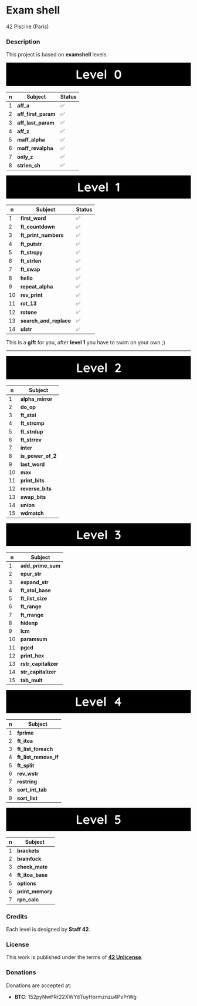 # **Exam shell**

42 Piscine (Paris)

### **Description**

This project is based on **examshell** levels.

![Level 0](images/level_0.png)

| n | Subject             | Status             |
|---|---------------------|--------------------|
| 1 | **aff_a**           | :white_check_mark: |
| 2 | **aff_first_param** | :white_check_mark: |
| 3 | **aff_last_param**  | :white_check_mark: |
| 4 | **aff_z**           | :white_check_mark: |
| 5 | **maff_alpha**      | :white_check_mark: |
| 6 | **maff_revalpha**   | :white_check_mark: |
| 7 | **only_z**          | :white_check_mark: |
| 8 | **strlen_sh**       | :white_check_mark: |

![Level 1](images/level_1.png)

| n  | Subject                | Status             |
|----|------------------------|--------------------|
| 1  | **first_word**         | :white_check_mark: |
| 2  | **ft_countdown**       | :white_check_mark: |
| 3  | **ft_print_numbers**   | :white_check_mark: |
| 4  | **ft_putstr**          | :white_check_mark: |
| 5  | **ft_strcpy**          | :white_check_mark: |
| 6  | **ft_strlen**          | :white_check_mark: |
| 7  | **ft_swap**            | :white_check_mark: |
| 8  | **hello**              | :white_check_mark: |
| 9  | **repeat_alpha**       | :white_check_mark: |
| 10 | **rev_print**          | :white_check_mark: |
| 11 | **rot_13**             | :white_check_mark: |
| 12 | **rotone**             | :white_check_mark: |
| 13 | **search_and_replace** | :white_check_mark: |
| 14 | **ulstr**              | :white_check_mark: |

This is a **gift** for you, after **level 1** you have to swim on your own ;)

***

![Level 2](images/level_2.png)

| n  | Subject            |
|----|--------------------|
| 1  | **alpha_mirror**   |
| 2  | **do_op**          |
| 3  | **ft_atoi**        |
| 4  | **ft_strcmp**      |
| 5  | **ft_strdup**      |
| 6  | **ft_strrev**      |
| 7  | **inter**          |
| 8  | **is_power_of_2**  |
| 9  | **last_word**      |
| 10 | **max**            |
| 11 | **print_bits**     |
| 12 | **reverse_bits**   |
| 13 | **swap_bits**      |
| 14 | **union**          |
| 15 | **wdmatch**        |

![Level 3](images/level_3.png)

| n  | Subject              |
|----|----------------------|
| 1  | **add_prime_sum**    |
| 2  | **epur_str**         |
| 3  | **expand_str**       |
| 4  | **ft_atoi_base**     |
| 5  | **ft_list_size**     |
| 6  | **ft_range**         |
| 7  | **ft_rrange**        |
| 8  | **hidenp**           |
| 9  | **lcm**              |
| 10 | **paramsum**         |
| 11 | **pgcd**             |
| 12 | **print_hex**        |
| 13 | **rstr_capitalizer** |
| 14 | **str_capitalizer**  |
| 15 | **tab_mult**         |

![Level 4](images/level_4.png)

| n  | Subject               |
|----|-----------------------|
| 1  | **fprime**            |
| 2  | **ft_itoa**           |
| 3  | **ft_list_foreach**   |
| 4  | **ft_list_remove_if** |
| 5  | **ft_split**          |
| 6  | **rev_wstr**          |
| 7  | **rostring**          |
| 8  | **sort_int_tab**      |
| 9  | **sort_list**         |

![Level 5](images/level_5.png)

| n | Subject            |
|---|--------------------|
| 1 | **brackets**       |
| 2 | **brainfuck**      |
| 3 | **check_mate**     |
| 4 | **ft_itoa_base**   |
| 5 | **options**        |
| 6 | **print_memory**   |
| 7 | **rpn_calc**       |

### **Credits**

Each level is designed by **Staff 42**.

### **License**

This work is published under the terms of **[42 Unlicense](https://github.com/gcamerli/42unlicense)**.

### **Donations**

Donations are accepted at:

+ **BTC**: 152pyNwPRr22XWYdTuyHormznzu4PvPrWg
